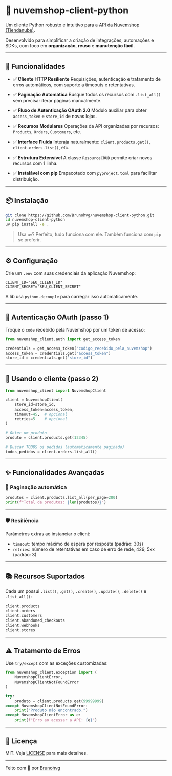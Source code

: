 # 🧰 nuvemshop-client-python

Um cliente Python robusto e intuitivo para a [API da Nuvemshop (Tiendanube)](https://developers.nuvemshop.com.br/).

Desenvolvido para simplificar a criação de integrações, automações e SDKs, com foco em **organização**, **reuso** e **manutenção fácil**.

---

## 🚀 Funcionalidades

* ✅ **Cliente HTTP Resiliente**
  Requisições, autenticação e tratamento de erros automáticos, com suporte a timeouts e retentativas.

* ✅ **Paginação Automática**
  Busque todos os recursos com `.list_all()` sem precisar iterar páginas manualmente.

* ✅ **Fluxo de Autenticação OAuth 2.0**
  Módulo auxiliar para obter `access_token` e `store_id` de novas lojas.

* ✅ **Recursos Modulares**
  Operações da API organizadas por recursos: `Products`, `Orders`, `Customers`, etc.

* ✅ **Interface Fluida**
  Interaja naturalmente: `client.products.get()`, `client.orders.list()`, etc.

* ✅ **Estrutura Extensível**
  A classe `ResourceCRUD` permite criar novos recursos com 1 linha.

* ✅ **Instalável com pip**
  Empacotado com `pyproject.toml` para facilitar distribuição.

---

## 📦 Instalação

```bash
git clone https://github.com/Brunohvg/nuvemshop-client-python.git
cd nuvemshop-client-python
uv pip install -e .
```

> Usa `uv`? Perfeito, tudo funciona com ele. Também funciona com `pip` se preferir.

---

## ⚙️ Configuração

Crie um `.env` com suas credenciais da aplicação Nuvemshop:

```env
CLIENT_ID="SEU_CLIENT_ID"
CLIENT_SECRET="SEU_CLIENT_SECRET"
```

A lib usa `python-decouple` para carregar isso automaticamente.

---

## 🔐 Autenticação OAuth (passo 1)

Troque o `code` recebido pela Nuvemshop por um token de acesso:

```python
from nuvemshop_client.auth import get_access_token

credentials = get_access_token("codigo_recebido_pela_nuvemshop")
access_token = credentials.get("access_token")
store_id = credentials.get("store_id")
```

---

## 🔗 Usando o cliente (passo 2)

```python
from nuvemshop_client import NuvemshopClient

client = NuvemshopClient(
    store_id=store_id,
    access_token=access_token,
    timeout=45,  # opcional
    retries=5    # opcional
)

# Obter um produto
produto = client.products.get(12345)

# Buscar TODOS os pedidos (automaticamente paginado)
todos_pedidos = client.orders.list_all()
```

---

## ✨ Funcionalidades Avançadas

### 🔄 Paginação automática

```python
produtos = client.products.list_all(per_page=200)
print(f"Total de produtos: {len(produtos)}")
```

---

### 🛡 Resiliência

Parâmetros extras ao instanciar o client:

* `timeout`: tempo máximo de espera por resposta (padrão: 30s)
* `retries`: número de retentativas em caso de erro de rede, 429, 5xx (padrão: 3)

---

## 📚 Recursos Suportados

Cada um possui `.list()`, `.get()`, `.create()`, `.update()`, `.delete()` e `.list_all()`:

```python
client.products
client.orders
client.customers
client.abandoned_checkouts
client.webhooks
client.stores
```

---

## ⚠️ Tratamento de Erros

Use `try/except` com as exceções customizadas:

```python
from nuvemshop_client.exception import (
    NuvemshopClientError,
    NuvemshopClientNotFoundError
)

try:
    produto = client.products.get(99999999)
except NuvemshopClientNotFoundError:
    print("Produto não encontrado.")
except NuvemshopClientError as e:
    print(f"Erro ao acessar a API: {e}")
```

---

## 📄 Licença

MIT. Veja [LICENSE](./LICENSE) para mais detalhes.

---

Feito com 💚 por [Brunohvg](https://github.com/Brunohvg)
